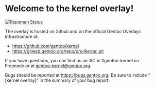 # Welcome to the kernel overlay!

[![Repoman Status](https://travis-ci.org/gentoo/kernel.png)](https://travis-ci.org/gentoo/kernel)

The overlay is hosted on Github and on the official Gentoo Overlays
infrastructure at:

- https://github.com/gentoo/kernel
- https://gitweb.gentoo.org/repo/proj/kernel.git

If you have questions, you can find us on IRC in #gentoo-kernel on Freenode or at
[gentoo-kernel@gentoo.org](mailto:gentoo-kernel@gentoo.org).

Bugs should be reported at https://bugs.gentoo.org. Be sure to include
"[kernel overlay]" in the summary of your bug report.
